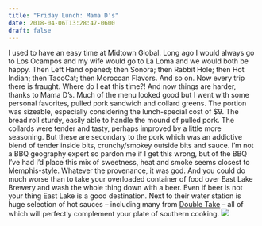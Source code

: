 ```yaml
---
title: "Friday Lunch: Mama D's"
date: 2018-04-06T13:28:47-0600
draft: false
---
```


I used to have an easy time at Midtown Global. Long ago I would always go to Los Ocampos and my wife would go to La Loma and we would both be happy. Then Left Hand opened; then Sonora; then Rabbit Hole; then Hot Indian; then TacoCat; then Moroccan Flavors. And so on. Now every trip there is fraught. Where do I eat this time?! And now things are harder, thanks to Mama D’s.
Much of the menu looked good but I went with some personal favorites, pulled pork sandwich and collard greens. The portion was sizeable, especially considering the lunch-special cost of $9\. The bread roll sturdy, easily able to handle the mound of pulled pork. The collards were tender and tasty, perhaps improved by a little more seasoning. But these are secondary to the pork which was an addictive blend of tender inside bits, crunchy/smokey outside bits and sauce. I’m not a BBQ geography expert so pardon me if I get this wrong, but of the BBQ I’ve had I’d place this mix of sweetness, heat and smoke seems closest to Memphis-style. Whatever the provenance, it was god.
And you could do much worse than to take your overloaded container of food over East Lake Brewery and wash the whole thing down with a beer. Even if beer is not your thing East Lake is a good destination. Next to their water station is huge selection of hot sauces – including many from [Double Take](http://www.doubletakesalsa.com) – all of which will perfectly complement your plate of southern cooking.
![](/images/2018/e38a8c3241.jpg)

